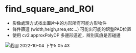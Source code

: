 # find_square_and_ROI
- 影像處理方式找出圖片中的方形所有可能方形物件
- 條件篩選 (width,heigh,area,etc...) 可能出可能的鋁墊PAD位置
- 使用 cv2.approxPolyDP 多邊形逼近，辨別真痕是否碰邊

![截圖 2022-10-04 下午5 05 43](https://user-images.githubusercontent.com/107407057/193780416-9e94c3c6-79d6-4128-a4e4-a072b1129781.png)

